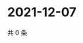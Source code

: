# 2021-12-07

共 0 条

<!-- BEGIN WEIBO -->
<!-- 最后更新时间 Tue Dec 07 2021 19:00:40 GMT+0800 (China Standard Time) -->

<!-- END WEIBO -->
